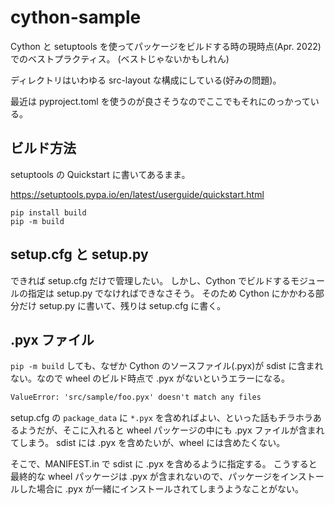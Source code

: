# cython-sample

Cython と setuptools を使ってパッケージをビルドする時の現時点(Apr. 2022)でのベストプラクティス。
(ベストじゃないかもしれん)

ディレクトリはいわゆる src-layout な構成にしている(好みの問題)。

最近は pyproject.toml を使うのが良さそうなのでここでもそれにのっかっている。

## ビルド方法

setuptools の Quickstart に書いてあるまま。

https://setuptools.pypa.io/en/latest/userguide/quickstart.html

```shell
pip install build
pip -m build
```

## setup.cfg と setup.py

できれば setup.cfg だけで管理したい。
しかし、Cython でビルドするモジュールの指定は setup.py でなければできなさそう。
そのため Cython にかかわる部分だけ setup.py に書いて、残りは setup.cfg に書く。

## .pyx ファイル

`pip -m build` しても、なぜか Cython のソースファイル(.pyx)が sdist に含まれない。なので wheel のビルド時点で .pyx がないというエラーになる。

```txt
ValueError: 'src/sample/foo.pyx' doesn't match any files
```

setup.cfg の `package_data` に `*.pyx` を含めればよい、といった話もチラホラあるようだが、そこに入れると wheel パッケージの中にも .pyx ファイルが含まれてしまう。
sdist には .pyx を含めたいが、wheel には含めたくない。

そこで、MANIFEST.in で sdist に .pyx を含めるように指定する。
こうすると最終的な wheel パッケージは .pyx が含まれないので、パッケージをインストールした場合に .pyx が一緒にインストールされてしまうようなことがない。

